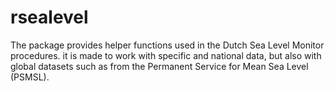 # rsealevel

The package provides helper functions used in the Dutch Sea Level Monitor procedures. it is made to work with specific and national data, but also with global datasets such as from the Permanent Service for Mean Sea Level (PSMSL). 


